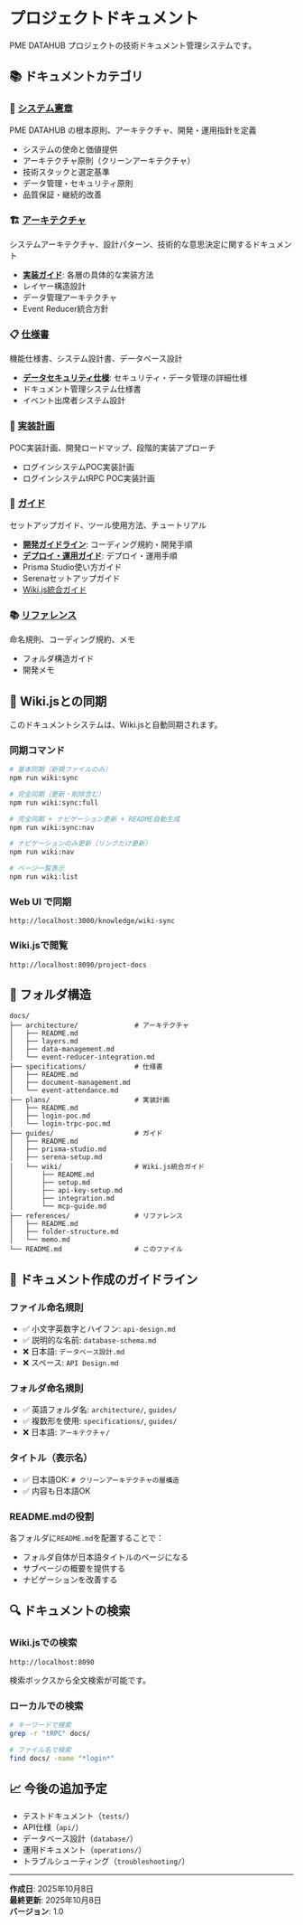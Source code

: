 # プロジェクトドキュメント

PME DATAHUB プロジェクトの技術ドキュメント管理システムです。

## 📚 ドキュメントカテゴリ

### 📜 [システム憲章](./constitution.md)
PME DATAHUB の根本原則、アーキテクチャ、開発・運用指針を定義

- システムの使命と価値提供
- アーキテクチャ原則（クリーンアーキテクチャ）
- 技術スタックと選定基準
- データ管理・セキュリティ原則
- 品質保証・継続的改善

### 🏗️ [アーキテクチャ](./architecture)
システムアーキテクチャ、設計パターン、技術的な意思決定に関するドキュメント

- **[実装ガイド](./architecture/implementation-guide.md)**: 各層の具体的な実装方法
- レイヤー構造設計
- データ管理アーキテクチャ
- Event Reducer統合方針

### 📋 [仕様書](./specifications)
機能仕様書、システム設計書、データベース設計

- **[データセキュリティ仕様](./specifications/data-security.md)**: セキュリティ・データ管理の詳細仕様
- ドキュメント管理システム仕様書
- イベント出席者システム設計

### 📅 [実装計画](./plans)
POC実装計画、開発ロードマップ、段階的実装アプローチ

- ログインシステムPOC実装計画
- ログインシステムtRPC POC実装計画

### 📖 [ガイド](./guides)
セットアップガイド、ツール使用方法、チュートリアル

- **[開発ガイドライン](./guides/development-guidelines.md)**: コーディング規約・開発手順
- **[デプロイ・運用ガイド](./guides/deployment-operations.md)**: デプロイ・運用手順
- Prisma Studio使い方ガイド
- Serenaセットアップガイド
- [Wiki.js統合ガイド](./guides/wiki)

### 📚 [リファレンス](./references)
命名規則、コーディング規約、メモ

- フォルダ構造ガイド
- 開発メモ

## 🔄 Wiki.jsとの同期

このドキュメントシステムは、Wiki.jsと自動同期されます。

### 同期コマンド

```bash
# 基本同期（新規ファイルのみ）
npm run wiki:sync

# 完全同期（更新・削除含む）
npm run wiki:sync:full

# 完全同期 + ナビゲーション更新 + README自動生成
npm run wiki:sync:nav

# ナビゲーションのみ更新（リンクだけ更新）
npm run wiki:nav

# ページ一覧表示
npm run wiki:list
```

### Web UI で同期

```
http://localhost:3000/knowledge/wiki-sync
```

### Wiki.jsで閲覧

```
http://localhost:8090/project-docs
```

## 📁 フォルダ構造

```
docs/
├── architecture/              # アーキテクチャ
│   ├── README.md
│   ├── layers.md
│   ├── data-management.md
│   └── event-reducer-integration.md
├── specifications/            # 仕様書
│   ├── README.md
│   ├── document-management.md
│   └── event-attendance.md
├── plans/                     # 実装計画
│   ├── README.md
│   ├── login-poc.md
│   └── login-trpc-poc.md
├── guides/                    # ガイド
│   ├── README.md
│   ├── prisma-studio.md
│   ├── serena-setup.md
│   └── wiki/                  # Wiki.js統合ガイド
│       ├── README.md
│       ├── setup.md
│       ├── api-key-setup.md
│       ├── integration.md
│       └── mcp-guide.md
├── references/                # リファレンス
│   ├── README.md
│   ├── folder-structure.md
│   └── memo.md
└── README.md                  # このファイル
```

## 🎯 ドキュメント作成のガイドライン

### ファイル命名規則

- ✅ 小文字英数字とハイフン: `api-design.md`
- ✅ 説明的な名前: `database-schema.md`
- ❌ 日本語: `データベース設計.md`
- ❌ スペース: `API Design.md`

### フォルダ命名規則

- ✅ 英語フォルダ名: `architecture/`, `guides/`
- ✅ 複数形を使用: `specifications/`, `guides/`
- ❌ 日本語: `アーキテクチャ/`

### タイトル（表示名）

- ✅ 日本語OK: `# クリーンアーキテクチャの層構造`
- ✅ 内容も日本語OK

### README.mdの役割

各フォルダに`README.md`を配置することで：
- フォルダ自体が日本語タイトルのページになる
- サブページの概要を提供する
- ナビゲーションを改善する

## 🔍 ドキュメントの検索

### Wiki.jsでの検索

```
http://localhost:8090
```

検索ボックスから全文検索が可能です。

### ローカルでの検索

```bash
# キーワードで検索
grep -r "tRPC" docs/

# ファイル名で検索
find docs/ -name "*login*"
```

## 📈 今後の追加予定

- テストドキュメント（`tests/`）
- API仕様（`api/`）
- データベース設計（`database/`）
- 運用ドキュメント（`operations/`）
- トラブルシューティング（`troubleshooting/`）

---

**作成日**: 2025年10月8日  
**最終更新**: 2025年10月8日  
**バージョン**: 1.0

